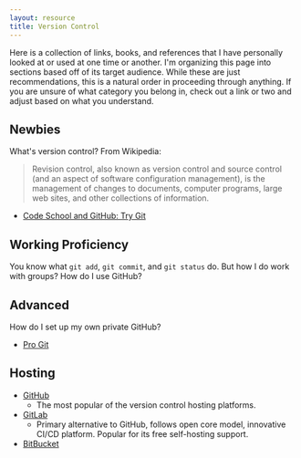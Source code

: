 ```yaml
---
layout: resource
title: Version Control
---
```


Here is a collection of links, books, and references that I have personally
looked at or used at one time or another. I'm organizing this page into
sections based off of its target audience. While these are just
recommendations, this is a natural order in proceeding through anything. If you
are unsure of what category you belong in, check out a link or two and adjust
based on what you understand.

## Newbies

What's version control? From Wikipedia:

> Revision control, also known as version control and source control (and an
> aspect of software configuration management), is the management of changes to
> documents, computer programs, large web sites, and other collections of
> information.

- [Code School and GitHub: Try Git](https://try.github.io/levels/1/challenges/1)

## Working Proficiency

You know what `git add`, `git commit`, and `git status` do. But how I do work
with groups? How do I use GitHub?

## Advanced

How do I set up my own private GitHub?

- [Pro Git](http://git-scm.com/book/en/v2)

## Hosting

- [GitHub](https://github.com/)
  + The most popular of the version control hosting platforms.
- [GitLab](https://about.gitlab.com/)
  + Primary alternative to GitHub, follows open core model, innovative CI/CD
    platform. Popular for its free self-hosting support.
- [BitBucket](https://bitbucket.org/)
